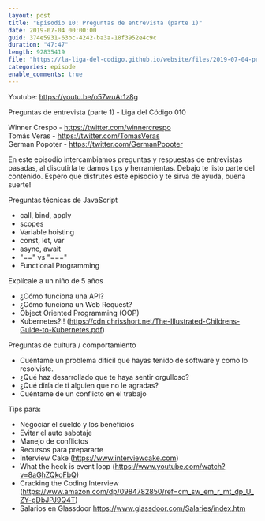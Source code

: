 ```yaml
---
layout: post
title: "Episodio 10: Preguntas de entrevista (parte 1)"
date: 2019-07-04 00:00:00
guid: 374e5931-63bc-4242-ba3a-18f3952e4c9c
duration: "47:47"
length: 92835419
file: "https://la-liga-del-codigo.github.io/website/files/2019-07-04-preguntas-de-entrevista-parte-1.mp3"
categories: episode
enable_comments: true
---
```


Youtube: https://youtu.be/o57wuAr1z8g

Preguntas de entrevista (parte 1)  - Liga del Código 010

Winner Crespo - https://twitter.com/winnercrespo
<br/>Tomás Veras - https://twitter.com/TomasVeras
<br/>German Popoter - https://twitter.com/GermanPopoter

En este episodio intercambiamos preguntas y respuestas de entrevistas pasadas, al discutirla te damos tips y herramientas. Debajo te listo parte del contenido. Espero que disfrutes este episodio y te sirva de ayuda, buena suerte!

Preguntas técnicas de JavaScript
- call, bind, apply
- scopes
- Variable hoisting
- const, let, var
- async, await
- "==" vs "==="
- Functional Programming

Explícale a un niño de 5 años
- ¿Cómo funciona una API?
- ¿Cómo funciona un Web Request?
- Object Oriented Programming (OOP)
- Kubernetes?!! (https://cdn.chrisshort.net/The-Illustrated-Childrens-Guide-to-Kubernetes.pdf)

Preguntas de cultura / comportamiento
- Cuéntame un problema difícil que hayas tenido de software y como lo resolviste.
- ¿Qué haz desarrollado que te haya sentir orgulloso?
- ¿Qué diría de ti alguien que no le agradas?
- Cuéntame de un conflicto en el trabajo

Tips para:
- Negociar el sueldo y los beneficios
- Evitar el auto sabotaje
- Manejo de conflictos
- Recursos para prepararte
- Interview Cake (https://www.interviewcake.com)
- What the heck is event loop (https://www.youtube.com/watch?v=8aGhZQkoFbQ)
- Cracking the Coding Interview (https://www.amazon.com/dp/0984782850/ref=cm_sw_em_r_mt_dp_U_ZY-gDbJPJ9Q4T)
- Salarios en Glassdoor https://www.glassdoor.com/Salaries/index.htm